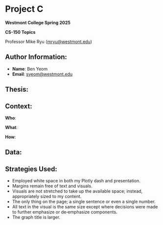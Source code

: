 # Project C
**Westmont College Spring 2025**

**CS-150 Topics** 

Professor Mike Ryu (mryu@westmont.edu) 

## Author Information:
* **Name**: Ben Yeom
* **Email**: syeom@westmont.edu


## Thesis:


## Context:
**Who**: 

**What**:

**How**:

## Data: 


## Strategies Used: 
* Employed white space in both my Plotly dash and presentation. 
* Margins remain free of text and visuals. 
* Visuals are not stretched to take up the available space; instead, appropriately sized to my content. 	
* The only thing on the page; a single sentence or even a single number. 
* All text in the visual is the same size except where decisions were made to further emphasize or de‐emphasize components. 
* The graph title is larger. 
